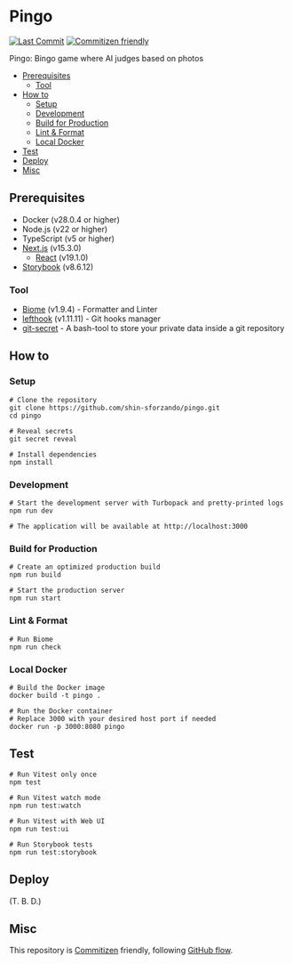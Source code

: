 # Pingo

<!-- Badges -->

[![Last Commit](https://img.shields.io/github/last-commit/shin-sforzando/pingo)](https://github.com/shin-sforzando/pingo/graphs/commit-activity)
[![Commitizen friendly](https://img.shields.io/badge/commitizen-friendly-brightgreen.svg)](http://commitizen.github.io/cz-cli/)

<!-- Synopsis -->

Pingo: Bingo game where AI judges based on photos

<!-- TOC -->

- [Prerequisites](#prerequisites)
  - [Tool](#tool)
- [How to](#how-to)
  - [Setup](#setup)
  - [Development](#development)
  - [Build for Production](#build-for-production)
  - [Lint \& Format](#lint--format)
  - [Local Docker](#local-docker)
- [Test](#test)
- [Deploy](#deploy)
- [Misc](#misc)

## Prerequisites

- Docker (v28.0.4 or higher)
- Node.js (v22 or higher)
- TypeScript (v5 or higher)
- [Next.js](https://nextjs.org) (v15.3.0)
  - [React](https://ja.react.dev) (v19.1.0)
- [Storybook](https://storybook.js.org) (v8.6.12)

### Tool

- [Biome](https://biomejs.dev) (v1.9.4) - Formatter and Linter
- [lefthook](https://github.com/evilmartians/lefthook) (v1.11.11) - Git hooks manager
- [git-secret](https://sobolevn.me/git-secret/) - A bash-tool to store your private data inside a git repository

## How to

### Setup

```shell
# Clone the repository
git clone https://github.com/shin-sforzando/pingo.git
cd pingo

# Reveal secrets
git secret reveal

# Install dependencies
npm install
```

### Development

```shell
# Start the development server with Turbopack and pretty-printed logs
npm run dev

# The application will be available at http://localhost:3000
```

<!-- ### Storybook

Pingo uses [Storybook](https://storybook.js.org) for UI component development and documentation.
Each UI component has a corresponding story that showcases its variants, sizes, and states.

```shell
# Start Storybook development server
npm run storybook

# The Storybook will be available at http://localhost:6006
``` -->

### Build for Production

```shell
# Create an optimized production build
npm run build

# Start the production server
npm run start
```

### Lint & Format

```shell
# Run Biome
npm run check
```

### Local Docker

```shell
# Build the Docker image
docker build -t pingo .

# Run the Docker container
# Replace 3000 with your desired host port if needed
docker run -p 3000:8080 pingo
```

## Test

```shell
# Run Vitest only once
npm test

# Run Vitest watch mode
npm run test:watch

# Run Vitest with Web UI
npm run test:ui

# Run Storybook tests
npm run test:storybook
```

## Deploy

(T. B. D.)

## Misc

This repository is [Commitizen](https://commitizen.github.io/cz-cli/) friendly, following [GitHub flow](https://docs.github.com/en/get-started/quickstart/github-flow).
